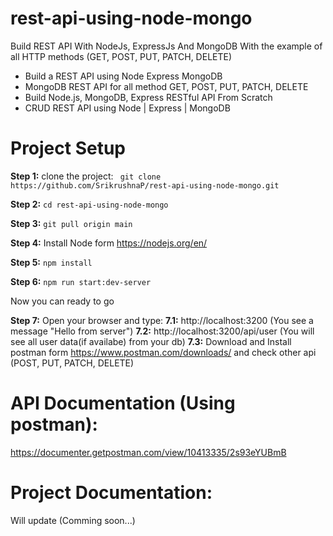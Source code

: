 # rest-api-using-node-mongo
Build REST API With NodeJs, ExpressJs And MongoDB With the example of all HTTP methods (GET, POST, PUT, PATCH, DELETE)
 - Build a REST API using Node Express MongoDB
 - MongoDB REST API for all method GET, POST, PUT, PATCH, DELETE
 - Build Node.js, MongoDB, Express RESTful API From Scratch
 - CRUD REST API using Node | Express | MongoDB

# Project Setup
**Step 1:** clone the project: ``` git clone https://github.com/SrikrushnaP/rest-api-using-node-mongo.git```

**Step 2:** ``` cd rest-api-using-node-mongo ```

 **Step 3:** ``` git pull origin main ``` 

**Step 4:** Install Node form  https://nodejs.org/en/

**Step 5:** ``` npm install ```

**Step 6:** ``` npm run start:dev-server ```

Now you can ready to go 

**Step 7:** Open your browser and   type:
        **7.1:** http://localhost:3200 (You see a message "Hello from server")
        **7.2:** http://localhost:3200/api/user (You will see all user data(if availabe) from your db) 
        **7.3:** Download and Install postman form  https://www.postman.com/downloads/ and check other api (POST, PUT, PATCH, DELETE)

# API Documentation (Using postman): 
https://documenter.getpostman.com/view/10413335/2s93eYUBmB


# Project Documentation: 
Will update (Comming soon...)
